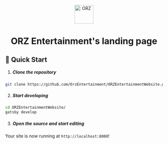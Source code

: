<p align="center">
  <a href="https://focused-cray-9e60bd.netlify.com/">
    <img alt="ORZ" src="https://s3-us-west-2.amazonaws.com/orzentertainmentwebsiteassets/Orz+logo+new.png" width="60" />
  </a>
</p>
<h1 align="center">
  ORZ Entertainment's landing page
</h1>

## 🚀 Quick Start
1. ##### Clone the repository
``` bash
git clone https://github.com/OrzEntertainment/ORZEntertainmentWebsite.git
```
2. ##### Start developing
``` bash
cd ORZEntertainmentWebsite/
gatsby develop
```
3. ##### Open the source and start editing
Your site is now running at ```http://localhost:8000```!
